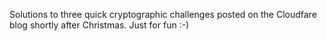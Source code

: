 Solutions to three quick cryptographic challenges posted on the Cloudfare blog
shortly after Christmas. Just for fun :-)
